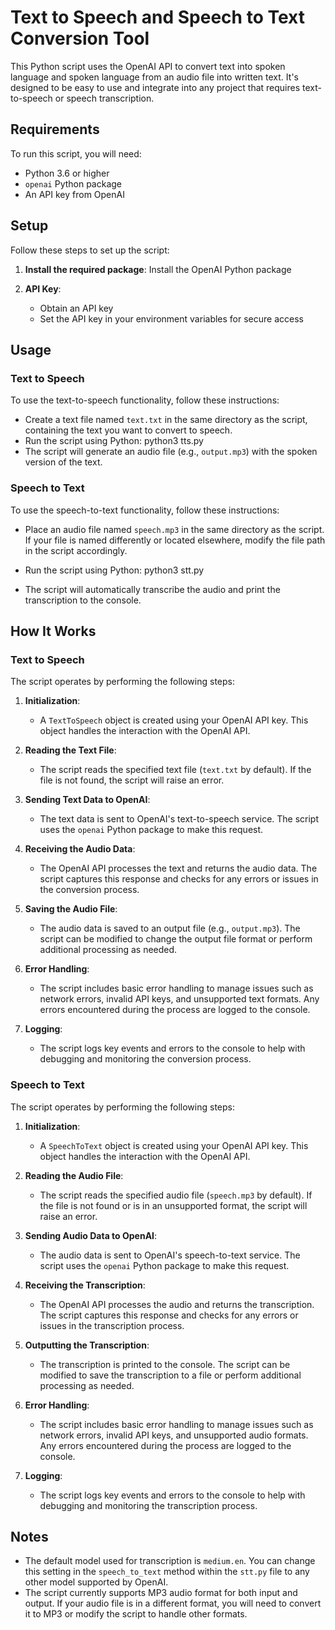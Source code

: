 # Text to Speech and Speech to Text Conversion Tool

This Python script uses the OpenAI API to convert text into spoken language and spoken language from an audio file into written text. It's designed to be easy to use and integrate into any project that requires text-to-speech or speech transcription.

## Requirements

To run this script, you will need:

- Python 3.6 or higher
- `openai` Python package
- An API key from OpenAI

## Setup

Follow these steps to set up the script:

1. **Install the required package**:
   Install the OpenAI Python package

2. **API Key**:
   - Obtain an API key
   - Set the API key in your environment variables for secure access

## Usage

### Text to Speech

To use the text-to-speech functionality, follow these instructions:

- Create a text file named `text.txt` in the same directory as the script, containing the text you want to convert to speech.
- Run the script using Python: python3 tts.py
- The script will generate an audio file (e.g., `output.mp3`) with the spoken version of the text.

### Speech to Text

To use the speech-to-text functionality, follow these instructions:

- Place an audio file named `speech.mp3` in the same directory as the script. If your file is named differently or located elsewhere, modify the file path in the script accordingly.
- Run the script using Python: python3 stt.py

- The script will automatically transcribe the audio and print the transcription to the console.

## How It Works

### Text to Speech

The script operates by performing the following steps:

1. **Initialization**:
   - A `TextToSpeech` object is created using your OpenAI API key. This object handles the interaction with the OpenAI API.

2. **Reading the Text File**:
   - The script reads the specified text file (`text.txt` by default). If the file is not found, the script will raise an error.

3. **Sending Text Data to OpenAI**:
   - The text data is sent to OpenAI's text-to-speech service. The script uses the `openai` Python package to make this request.

4. **Receiving the Audio Data**:
   - The OpenAI API processes the text and returns the audio data. The script captures this response and checks for any errors or issues in the conversion process.

5. **Saving the Audio File**:
   - The audio data is saved to an output file (e.g., `output.mp3`). The script can be modified to change the output file format or perform additional processing as needed.

6. **Error Handling**:
   - The script includes basic error handling to manage issues such as network errors, invalid API keys, and unsupported text formats. Any errors encountered during the process are logged to the console.

7. **Logging**:
   - The script logs key events and errors to the console to help with debugging and monitoring the conversion process.

### Speech to Text

The script operates by performing the following steps:

1. **Initialization**:
   - A `SpeechToText` object is created using your OpenAI API key. This object handles the interaction with the OpenAI API.

2. **Reading the Audio File**:
   - The script reads the specified audio file (`speech.mp3` by default). If the file is not found or is in an unsupported format, the script will raise an error.

3. **Sending Audio Data to OpenAI**:
   - The audio data is sent to OpenAI's speech-to-text service. The script uses the `openai` Python package to make this request.

4. **Receiving the Transcription**:
   - The OpenAI API processes the audio and returns the transcription. The script captures this response and checks for any errors or issues in the transcription process.

5. **Outputting the Transcription**:
   - The transcription is printed to the console. The script can be modified to save the transcription to a file or perform additional processing as needed.

6. **Error Handling**:
   - The script includes basic error handling to manage issues such as network errors, invalid API keys, and unsupported audio formats. Any errors encountered during the process are logged to the console.

7. **Logging**:
   - The script logs key events and errors to the console to help with debugging and monitoring the transcription process.

## Notes

- The default model used for transcription is `medium.en`. You can change this setting in the `speech_to_text` method within the `stt.py` file to any other model supported by OpenAI.
- The script currently supports MP3 audio format for both input and output. If your audio file is in a different format, you will need to convert it to MP3 or modify the script to handle other formats.
